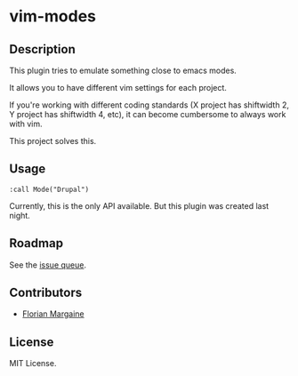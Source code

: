 vim-modes
===

Description
---

This plugin tries to emulate something close to emacs modes.

It allows you to have different vim settings for each project.

If you're working with different coding standards (X project has shiftwidth 2,
Y project has shiftwidth 4, etc), it can become cumbersome to always work with
vim.

This project solves this.

Usage
---

    :call Mode("Drupal")

Currently, this is the only API available. But this plugin was created last
night.

Roadmap
---

See the [issue queue][0].

Contributors
---

- [Florian Margaine](http://margaine.com)

License
---

MIT License.


   [0]: https://github.com/Ralt/vim-modes/issues
